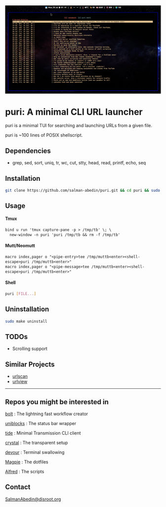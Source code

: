 ![](preview.gif)

# puri: A minimal CLI URL launcher

puri is a minimal TUI for searching and launching URLs from a given file.

puri is ~100 lines of POSIX shellscript.

## Dependencies

-  grep, sed, sort, uniq, tr, wc, cut, stty, head, read, printf, echo, seq

## Installation

```sh
git clone https://github.com/salman-abedin/puri.git && cd puri && sudo make install
```

## Usage

#### Tmux

```tmux
bind u run 'tmux capture-pane -p > /tmp/tb' \; \
  new-window -n puri 'puri /tmp/tb && rm -f /tmp/tb'
```

#### Mutt/Neomutt

```muttrc
macro index,pager o "<pipe-entry>tee /tmp/muttb<enter><shell-escape>puri /tmp/muttb<enter>"
macro index,pager o "<pipe-message>tee /tmp/muttb<enter><shell-escape>puri /tmp/muttb<enter>"
```

#### Shell

```sh
puri [FILE...]
```

## Uninstallation

```sh
sudo make uninstall
```

## TODOs

-  Scrolling support

## Similar Projects

-  [urlscan](https://github.com/firecat53/urlscan)
-  [urlview](https://github.com/sigpipe/urlview)

---

## Repos you might be interested in

[bolt](https://github.com/salman-abedin/bolt)
: The lightning fast workflow creator

[uniblocks](https://github.com/salman-abedin/uniblocks)
: The status bar wrapper

[tide](https://github.com/salman-abedin/puri)
: Minimal Transmission CLI client

[crystal](https://github.com/salman-abedin/crystal)
: The transparent setup

[devour](https://github.com/salman-abedin/devour)
: Terminal swallowing

[Magpie](https://github.com/salman-abedin/magpie)
: The dotfiles

[Alfred](https://github.com/salman-abedin/alfred)
: The scripts

## Contact

SalmanAbedin@disroot.org
